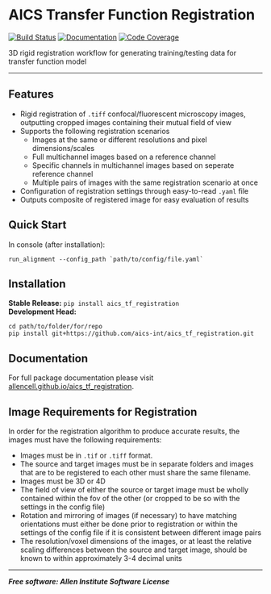 # AICS Transfer Function Registration

[![Build Status](https://github.com/aics-int/aics_tf_registration/workflows/Build%20Master/badge.svg)](https://github.com/aics-int/aics_tf_registration/actions)
[![Documentation](https://github.com/aics-int/aics_tf_registration/workflows/Documentation/badge.svg)](https://aics-int.github.io/aics_tf_registration)
[![Code Coverage](https://codecov.io/gh/aics-int/aics_tf_registration/branch/master/graph/badge.svg)](https://codecov.io/gh/aics-int/aics_tf_registration)

3D rigid registration workflow for generating training/testing data for transfer function model

---

## Features
* Rigid registration of `.tiff` confocal/fluorescent microscopy images, outputting cropped images containing their mutual field of view
* Supports the following registration scenarios
	* Images at the same or different resolutions and pixel dimensions/scales
	* Full multichannel images based on a reference channel
	* Specific channels in multichannel images based on seperate reference channel
	* Multiple pairs of images with the same registration scenario at once
* Configuration of registration settings through easy-to-read `.yaml` file
* Outputs composite of registered image for easy evaluation of results

## Quick Start
In console (after installation):
```console
run_alignment --config_path `path/to/config/file.yaml`
```

## Installation
**Stable Release:** `pip install aics_tf_registration`<br>
**Development Head:** 
```console
cd path/to/folder/for/repo
pip install git+https://github.com/aics-int/aics_tf_registration.git

```

## Documentation
For full package documentation please visit [allencell.github.io/aics_tf_registration](https://allencell.github.io/aics_tf_registration).

## Image Requirements for Registration
In order for the registration algorithm to produce accurate results, the images must have the following requirements:

* Images must be in `.tif` or `.tiff` format. 
* The source and target images must be in separate folders and images that are to be registered to each other must share the same filename.
* Images must be 3D or 4D
* The field of view of either the source or target image must be wholly contained within the fov of the other (or cropped to be so with the settings in the config file)
* Rotation and mirroring of images (if necessary) to have matching orientations must either be done prior to registration or within the settings of the config file if it is consistent between different image pairs 
* The resolution/voxel dimensions of the images, or at least the relative scaling differences between the source and target image, should be known to within approximately 3-4 decimal units




***
***Free software: Allen Institute Software License***

